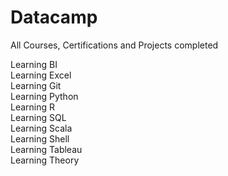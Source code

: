 # Datacamp

All Courses, Certifications and Projects completed 

Learning BI\
Learning Excel\
Learning Git\
Learning Python\
Learning R\
Learning SQL\
Learning Scala\
Learning Shell\
Learning Tableau\
Learning Theory
